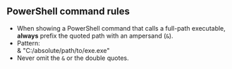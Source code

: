 ## PowerShell command rules
- When showing a PowerShell command that calls a full-path executable, **always**
  prefix the quoted path with an ampersand (`&`).
- Pattern:  
  & "C:/absolute/path/to/exe.exe" <args>
- Never omit the `&` or the double quotes.
